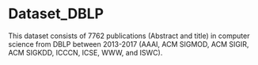 # Dataset_DBLP

This dataset consists of 7762 publications (Abstract and title) in computer science from DBLP between 2013-2017 (AAAI, ACM SIGMOD, ACM SIGIR, ACM SIGKDD, ICCCN, ICSE, WWW, and ISWC).
